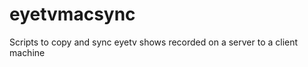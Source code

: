 eyetvmacsync
============

Scripts to copy and sync eyetv shows recorded on a server to a client machine
